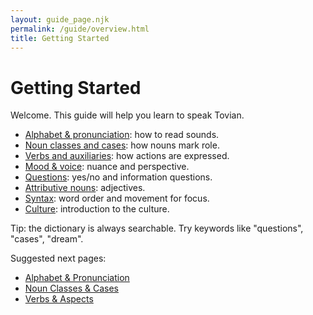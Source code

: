 ```yaml
---
layout: guide_page.njk
permalink: /guide/overview.html
title: Getting Started
---
```


# Getting Started

Welcome. This guide will help you learn to speak Tovian.

- [Alphabet & pronunciation](phonology.html): how to read sounds.
- [Noun classes and cases](nouns.html): how nouns mark role.
- [Verbs and auxiliaries](verbs.html): how actions are expressed.
- [Mood & voice](mood-voice.html): nuance and perspective.
- [Questions](questions.html): yes/no and information questions.
- [Attributive nouns](adjectives.html): adjectives.
- [Syntax](syntax.html): word order and movement for focus.
- [Culture](culture.html): introduction to the culture.


Tip: the dictionary is always searchable. Try keywords like "questions", "cases", "dream".

Suggested next pages:

- [Alphabet & Pronunciation](phonology.html)
- [Noun Classes & Cases](nouns.html)
- [Verbs & Aspects](verbs.html)
